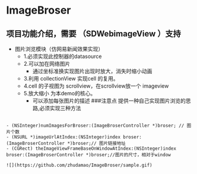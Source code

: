 ImageBroser  
====
 
项目功能介绍，需要 （SDWebimageView ）支持
--------
* 图片浏览模块（仿网易新闻效果实现）
  * 1.必须实现此控制器的datasource
  * 2.可以加在网络图片
    * 通过坐标准换实现图片出现时放大，消失时缩小动画
  * 3.利用 collectionView 实现cell 的复用。
  * 4.cell 的子视图为 scrollview，在scrollview放一个 imageview
  * 5.放大缩小 为本demo的核心。
	* 可以添加每张图片的描述
###注意点
提供一种自己实现图片浏览的思路,必须实现三种方法
```objc 

- (NSInteger)numImagesForBroser:(ImageBroserController *)broser; // 图片个数
- (NSURL *)imageUrlAtIndex:(NSInteger)index broser:(ImageBroserController *)broser;// 图片链接地址
- (CGRect) theImageViewFrameBaseOnWindowAtIndex:(NSInteger)index broser:(ImageBroserController *)broser;//图片的尺寸，相对于window

![](https://github.com/zhudamao/ImageBroser/sample.gif)  
